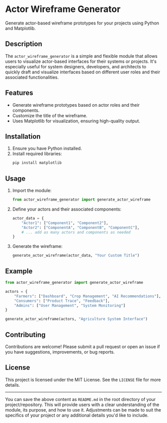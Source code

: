 # Actor Wireframe Generator

Generate actor-based wireframe prototypes for your projects using Python and Matplotlib.

## Description

The `actor_wireframe_generator` is a simple and flexible module that allows users to visualize actor-based interfaces for their systems or projects. It's especially useful for system designers, developers, and architects to quickly draft and visualize interfaces based on different user roles and their associated functionalities.

## Features

- Generate wireframe prototypes based on actor roles and their components.
- Customize the title of the wireframe.
- Uses Matplotlib for visualization, ensuring high-quality output.

## Installation

1. Ensure you have Python installed.
2. Install required libraries:
   ```bash
   pip install matplotlib
   ```

## Usage

1. Import the module:
   ```python
   from actor_wireframe_generator import generate_actor_wireframe
   ```

2. Define your actors and their associated components:
   ```python
   actor_data = {
       "Actor1": ["Component1", "Component2"],
       "Actor2": ["ComponentA", "ComponentB", "ComponentC"],
       # ... add as many actors and components as needed
   }
   ```

3. Generate the wireframe:
   ```python
   generate_actor_wireframe(actor_data, "Your Custom Title")
   ```

## Example

```python
from actor_wireframe_generator import generate_actor_wireframe

actors = {
    "Farmers": ["Dashboard", "Crop Management", "AI Recommendations"],
    "Consumers": ["Product Trace", "Feedback"],
    "Admins": ["User Management", "System Monitoring"]
}

generate_actor_wireframe(actors, "Agriculture System Interface")
```

## Contributing

Contributions are welcome! Please submit a pull request or open an issue if you have suggestions, improvements, or bug reports.

## License

This project is licensed under the MIT License. See the `LICENSE` file for more details.

---

You can save the above content as `README.md` in the root directory of your project/repository. This will provide users with a clear understanding of the module, its purpose, and how to use it. Adjustments can be made to suit the specifics of your project or any additional details you'd like to include.